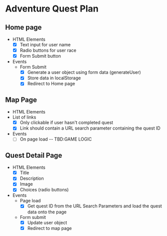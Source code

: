 # Adventure Quest Plan

## Home page 
* HTML Elements
    - [x] Text input for user name 
    - [x] Radio buttons for user race
    - [x] Form Submit button
* Events
    * Form Submit
        - [x] Generate a user object using form data (generateUser)
        - [x] Store data in localStorage
        - [x] Redirect to Home page

## Map Page
* HTML Elements
* List of links
    - [x] Only clickable if user hasn't completed quest
    - [x] Link should contain a URL search parameter containing the quest ID
* Events 
    - [ ] On page load -- TBD:GAME LOGIC

## Quest Detail Page
* HTML Elements 
     - [x] Title
     - [x] Description
     - [x] Image
     - [x] Choices (radio buttons)
* Events
    * Page load 
        - [x] Get quest ID from the URL Search Parameters and load the quest data onto the page

    * Form submit
        - [x] Update user object
        - [x] Redirect to map page